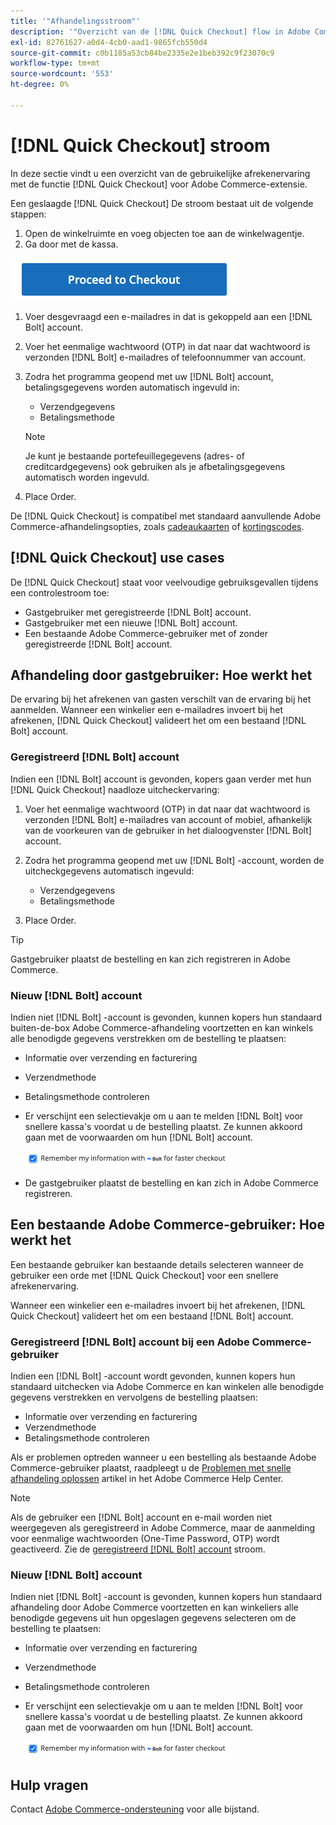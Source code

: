 ```yaml
---
title: '"Afhandelingsstroom"'
description: '"Overzicht van de [!DNL Quick Checkout] flow in Adobe Commerce."'
exl-id: 82761627-a0d4-4cb0-aad1-9865fcb550d4
source-git-commit: c0b1185a53cb84be2335e2e1beb392c9f23070c9
workflow-type: tm+mt
source-wordcount: '553'
ht-degree: 0%

---
```


# [!DNL Quick Checkout] stroom

In deze sectie vindt u een overzicht van de gebruikelijke afrekenervaring met de functie [!DNL Quick Checkout] voor Adobe Commerce-extensie.

Een geslaagde [!DNL Quick Checkout] De stroom bestaat uit de volgende stappen:

1. Open de winkelruimte en voeg objecten toe aan de winkelwagentje.
1. Ga door met de kassa.

![Afhandeling](assets/proceed-checkout.png)

1. Voer desgevraagd een e-mailadres in dat is gekoppeld aan een [!DNL Bolt] account.
1. Voer het eenmalige wachtwoord (OTP) in dat naar dat wachtwoord is verzonden [!DNL Bolt] e-mailadres of telefoonnummer van account.
1. Zodra het programma geopend met uw [!DNL Bolt] account, betalingsgegevens worden automatisch ingevuld in:

   - Verzendgegevens
   - Betalingsmethode

   >[!NOTE]
   >
   > Je kunt je bestaande portefeuillegegevens (adres- of creditcardgegevens) ook gebruiken als je afbetalingsgegevens automatisch worden ingevuld.

1. Place Order.

De [!DNL Quick Checkout] is compatibel met standaard aanvullende Adobe Commerce-afhandelingsopties, zoals [cadeaukaarten](https://docs.magento.com/user-guide/catalog/product-gift-card.html) of [kortingscodes](https://docs.magento.com/user-guide/marketing/price-rules-cart-coupon.html).

## [!DNL Quick Checkout] use cases

De [!DNL Quick Checkout] staat voor veelvoudige gebruiksgevallen tijdens een controlestroom toe:

- Gastgebruiker met geregistreerde [!DNL Bolt] account.
- Gastgebruiker met een nieuwe [!DNL Bolt] account.
- Een bestaande Adobe Commerce-gebruiker met of zonder geregistreerde [!DNL Bolt] account.

## Afhandeling door gastgebruiker: Hoe werkt het

De ervaring bij het afrekenen van gasten verschilt van de ervaring bij het aanmelden. Wanneer een winkelier een e-mailadres invoert bij het afrekenen, [!DNL Quick Checkout] valideert het om een bestaand [!DNL Bolt] account.

### Geregistreerd [!DNL Bolt] account

Indien een [!DNL Bolt] account is gevonden, kopers gaan verder met hun [!DNL Quick Checkout] naadloze uitcheckervaring:

1. Voer het eenmalige wachtwoord (OTP) in dat naar dat wachtwoord is verzonden [!DNL Bolt] e-mailadres van account of mobiel, afhankelijk van de voorkeuren van de gebruiker in het dialoogvenster [!DNL Bolt] account.
1. Zodra het programma geopend met uw [!DNL Bolt] -account, worden de uitcheckgegevens automatisch ingevuld:

   - Verzendgegevens
   - Betalingsmethode

1. Place Order.

>[!TIP]
>
> Gastgebruiker plaatst de bestelling en kan zich registreren in Adobe Commerce.

### Nieuw [!DNL Bolt] account

Indien niet [!DNL Bolt] -account is gevonden, kunnen kopers hun standaard buiten-de-box Adobe Commerce-afhandeling voortzetten en kan winkels alle benodigde gegevens verstrekken om de bestelling te plaatsen:

- Informatie over verzending en facturering
- Verzendmethode
- Betalingsmethode controleren
- Er verschijnt een selectievakje om u aan te melden [!DNL Bolt] voor snellere kassa&#39;s voordat u de bestelling plaatst. Ze kunnen akkoord gaan met de voorwaarden om hun [!DNL Bolt] account.

   ![Herinneren [!DNL Bolt]](assets/checked-bolt.png)

- De gastgebruiker plaatst de bestelling en kan zich in Adobe Commerce registreren.

## Een bestaande Adobe Commerce-gebruiker: Hoe werkt het

Een bestaande gebruiker kan bestaande details selecteren wanneer de gebruiker een orde met [!DNL Quick Checkout] voor een snellere afrekenervaring.

Wanneer een winkelier een e-mailadres invoert bij het afrekenen, [!DNL Quick Checkout] valideert het om een bestaand [!DNL Bolt] account.

### Geregistreerd [!DNL Bolt] account bij een Adobe Commerce-gebruiker

Indien een [!DNL Bolt] -account wordt gevonden, kunnen kopers hun standaard uitchecken via Adobe Commerce en kan winkelen alle benodigde gegevens verstrekken en vervolgens de bestelling plaatsen:

- Informatie over verzending en facturering
- Verzendmethode
- Betalingsmethode controleren

Als er problemen optreden wanneer u een bestelling als bestaande Adobe Commerce-gebruiker plaatst, raadpleegt u de [Problemen met snelle afhandeling oplossen](https://support.magento.com/hc/en-us/articles/6909450342541) artikel in het Adobe Commerce Help Center.

>[!NOTE]
>
> Als de gebruiker een [!DNL Bolt] account en e-mail worden niet weergegeven als geregistreerd in Adobe Commerce, maar de aanmelding voor eenmalige wachtwoorden (One-Time Password, OTP) wordt geactiveerd. Zie de [geregistreerd [!DNL Bolt] account](#registered-bolt-account) stroom.

### Nieuw [!DNL Bolt] account

Indien niet [!DNL Bolt] -account is gevonden, kunnen kopers hun standaard afhandeling door Adobe Commerce voortzetten en kan winkeliers alle benodigde gegevens uit hun opgeslagen gegevens selecteren om de bestelling te plaatsen:

- Informatie over verzending en facturering
- Verzendmethode
- Betalingsmethode controleren
- Er verschijnt een selectievakje om u aan te melden [!DNL Bolt] voor snellere kassa&#39;s voordat u de bestelling plaatst. Ze kunnen akkoord gaan met de voorwaarden om hun [!DNL Bolt] account.

   ![Herinneren [!DNL Bolt]](assets/checked-bolt.png)

## Hulp vragen

Contact [Adobe Commerce-ondersteuning](mailto:quick-checkout-support@adobe.com) voor alle bijstand.
